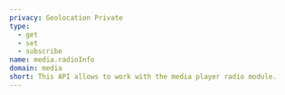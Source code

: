 ```yaml
---
privacy: Geolocation Private
type:
  - get
  - set
  - subscribe
name: media.radioInfo
domain: media
short: This API allows to work with the media player radio module.
---
```


